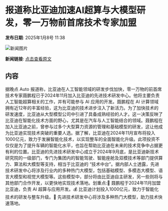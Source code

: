 # 报道称比亚迪加速AI超算与大模型研发，零一万物前首席技术专家加盟

**发布日期**: 2025年1月8号 11:38

![新闻图片](https://pic.chinaz.com/picmap/202104081504339845_4.jpg)

**新闻链接**: [点击查看原文](https://www.aibase.com/zh/news/14558)

## 内容

据晚点 Auto 报道称，比亚迪在人工智能领域的研发步伐加快，零一万物的前首席技术专家聂鹏程已于2024年11月加入比亚迪的先进技术研发中心。他将主要负责人工智能超算相关的工作，并有可能参与 AI 应用的开发。聂鹏程在 AI 计算领域拥有近12年的丰富经验，这为比亚迪的技术进步注入了新活力。为了加快技术的研发速度，比亚迪从大型模型公司中引进了具备成熟经验的人才。这一决策反映了比亚迪在智能化技术方面的野心，尤其是在汽车与人工智能结合的领域。聂鹏程在加入比亚迪之前，曾参与过多个大型算力资源的管理和基础模型的研发，这让他成为比亚迪实现技术突破的重要人选。据了解，比亚迪在2024年11月宣布将投入1000亿元，致力于发展智能化技术，以实现整车的全面智能化升级。此项投资不仅仅是为了提升车辆的智能化水平，也旨在帮助比亚迪在未来的技术竞争中占据更有利的位置。比亚迪的先进技术研发中心成立于2024年9月底，是比亚迪新技术研究院的一级部门，专门为集团内的智能驾驶、智能座舱及双模技术等部门提供算力、算法和大模型等支持，相当于比亚迪的 “技术中台”。据内部人士透露，先进技术研发中心将涉及行业内的多种热门大模型，包括基础模型、多模态大模型、语言大模型和视觉大模型等。这些模型中，部分将由比亚迪自主研发，另一些则将与其他部门合作开发，以更快地实现技术落地。划重点:🌟 聂鹏程于2024年11月加盟比亚迪，负责 AI 超算与应用开发。💰 比亚迪计划投入1000亿元，致力于智能化技术的研发与整车升级。🔧 先进技术研发中心将涉及多种热门大模型，助力技术快速落地。
